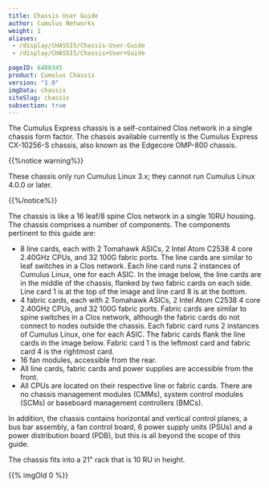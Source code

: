```yaml
---
title: Chassis User Guide
author: Cumulus Networks
weight: 1
aliases:
 - /display/CHASSIS/Chassis-User-Guide
 - /display/CHASSIS/Chassis+User+Guide

pageID: 6488345
product: Cumulus Chassis
version: "1.0"
imgData: chassis
siteSlug: chassis
subsection: true
---
```

The Cumulus Express chassis is a self-contained Clos network in a single
chassis form factor. The chassis available currently is the Cumulus
Express CX-10256-S chassis, also known as the Edgecore OMP-800 chassis.

{{%notice warning%}}

These chassis only run Cumulus Linux 3.x; they cannot run Cumulus Linux 4.0.0 or later.

{{%/notice%}}

The chassis is like a 16 leaf/8 spine Clos network in a single 10RU
housing. The chassis comprises a number of components. The components
pertinent to this guide are:

  - 8 line cards, each with 2 Tomahawk ASICs, 2 Intel Atom C2538 4 core
    2.40GHz CPUs, and 32 100G fabric ports. The line cards are similar
    to leaf switches in a Clos network. Each line card runs 2 instances
    of Cumulus Linux, one for each ASIC. In the image below, the line
    cards are in the middle of the chassis, flanked by two fabric cards
    on each side. Line card 1 is at the top of the image and line card 8
    is at the bottom.
  - 4 fabric cards, each with 2 Tomahawk ASICs, 2 Intel Atom C2538 4
    core 2.40GHz CPUs, and 32 100G fabric ports. Fabric cards are
    similar to spine switches in a Clos network, although the fabric
    cards do not connect to nodes outside the chassis. Each fabric card
    runs 2 instances of Cumulus Linux, one for each ASIC. The fabric
    cards flank the line cards in the image below. Fabric card 1 is the
    leftmost card and fabric card 4 is the rightmost card.
  - 16 fan modules, accessible from the rear.
  - All line cards, fabric cards and power supplies are accessible from
    the front.
  - All CPUs are located on their respective line or fabric cards. There
    are no chassis management modules (CMMs), system control modules
    (SCMs) or baseboard management controllers (BMCs).

In addition, the chassis contains horizontal and vertical control
planes, a bus bar assembly, a fan control board, 6 power supply units
(PSUs) and a power distribution board (PDB), but this is all beyond the
scope of this guide.

The chassis fits into a 21" rack that is 10 RU in height.

{{% imgOld 0 %}}

